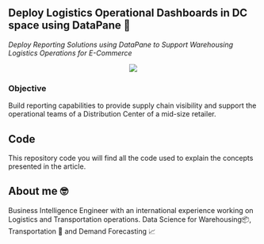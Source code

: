 ## Deploy Logistics Operational Dashboards in DC space using DataPane 🚚
*Deploy Reporting Solutions using DataPane to Support Warehousing Logistics Operations for E-Commerce*

<p align="center">
  <img align="center" src="https://cdn-images-1.medium.com/max/800/1*98M7Na3RICD0nI7cPdn3Ug.png">
</p>

### Objective
Build reporting capabilities to provide supply chain visibility and support the operational teams of a Distribution Center of a mid-size retailer.
                         
## Code
This repository code you will find all the code used to explain the concepts presented in the article.

## About me 🤓
Business Intelligence Engineer with an international experience working on Logistics and Transportation operations. 
Data Science for Warehousing📦, Transportation 🚚 and Demand Forecasting 📈 
